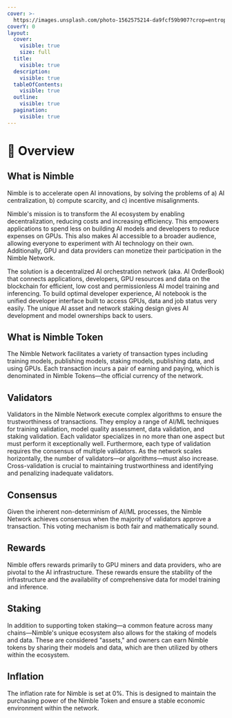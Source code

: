 ```yaml
---
cover: >-
  https://images.unsplash.com/photo-1562575214-da9fcf59b907?crop=entropy&cs=srgb&fm=jpg&ixid=M3wxOTcwMjR8MHwxfHNlYXJjaHw1fHxsaWdodHxlbnwwfHx8fDE3MTQwMzgyMjd8MA&ixlib=rb-4.0.3&q=85
coverY: 0
layout:
  cover:
    visible: true
    size: full
  title:
    visible: true
  description:
    visible: true
  tableOfContents:
    visible: true
  outline:
    visible: true
  pagination:
    visible: true
---
```


# 🔅 Overview

## What is Nimble

Nimble is to accelerate open AI innovations, by solving the problems of a) AI centralization, b) compute scarcity, and c) incentive misalignments.

Nimble's mission is to transform the AI ecosystem by enabling decentralization, reducing costs and increasing efficiency. This empowers applications to spend less on building AI models and developers to reduce expenses on GPUs. This also makes AI accessible to a broader audience, allowing everyone to experiment with AI technology on their own. Additionally, GPU and data providers can monetize their participation in the Nimble Network.

The solution is a decentralized AI orchestration network (aka. AI OrderBook) that connects applications, developers, GPU resources and data on the blockchain for efficient, low cost and permissionless AI model training and inferencing. To build optimal developer experience, AI notebook is the unified developer interface built to access GPUs, data and job status very easily. The unique AI asset and network staking design gives AI development and model ownerships back to users.

## What is Nimble Token

The Nimble Network facilitates a variety of transaction types including training models, publishing models, staking models, publishing data, and using GPUs. Each transaction incurs a pair of earning and paying, which is denominated in Nimble Tokens—the official currency of the network.

## Validators

Validators in the Nimble Network execute complex algorithms to ensure the trustworthiness of transactions. They employ a range of AI/ML techniques for training validation, model quality assessment, data validation, and staking validation. Each validator specializes in no more than one aspect but must perform it exceptionally well. Furthermore, each type of validation requires the consensus of multiple validators. As the network scales horizontally, the number of validators—or algorithms—must also increase. Cross-validation is crucial to maintaining trustworthiness and identifying and penalizing inadequate validators.

## Consensus

Given the inherent non-determinism of AI/ML processes, the Nimble Network achieves consensus when the majority of validators approve a transaction. This voting mechanism is both fair and mathematically sound.

## Rewards

Nimble offers rewards primarily to GPU miners and data providers, who are pivotal to the AI infrastructure. These rewards ensure the stability of the infrastructure and the availability of comprehensive data for model training and inference.

## Staking

In addition to supporting token staking—a common feature across many chains—Nimble's unique ecosystem also allows for the staking of models and data. These are considered "assets," and owners can earn Nimble tokens by sharing their models and data, which are then utilized by others within the ecosystem.

## Inflation

The inflation rate for Nimble is set at 0%. This is designed to maintain the purchasing power of the Nimble Token and ensure a stable economic environment within the network.

